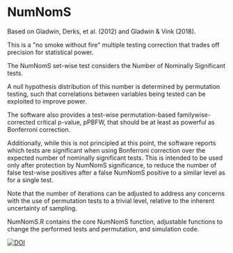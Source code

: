 # NumNomS

Based on Gladwin, Derks, et al. (2012) and Gladwin & Vink (2018).

This is a "no smoke without fire" multiple testing correction that trades off precision for statistical power.

The NumNomS set-wise test considers the Number of Nominally Significant tests.

A null hypothesis distribution of this number is determined by permutation testing, such that correlations between variables being tested can be exploited to improve power.

The software also provides a test-wise permutation-based familywise-corrected critical p-value, pPBFW, that should be at least as powerful as Bonferroni correction.

Additionally, while this is not principled at this point, the software reports which tests are significant when using Bonferroni correction over the expected number of nominally significant tests. This is intended to be used only after protection by NumNomS significance, to reduce the number of false test-wise positives after a false NumNomS positive to a similar level as for a single test.

Note that the number of iterations can be adjusted to address any concerns with the use of permutation tests to a trivial level, relative to the inherent uncertainty of sampling.

NumNomS.R contains the core NumNomS function, adjustable functions to change the performed tests and permutation, and simulation code.

[![DOI](https://zenodo.org/badge/DOI/10.5281/zenodo.3601575.svg)](https://doi.org/10.5281/zenodo.3601575)



